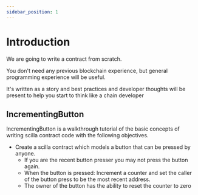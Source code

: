 ```yaml
---
sidebar_position: 1
---
```


# Introduction
We are going to write a contract from scratch. 

You don't need any previous blockchain experience, but general programming experience will be useful.

It's written as a story and best practices and developer thoughts will be present to help you start to think like a chain developer 

## IncrementingButton

IncrementingButton is a walkthrough tutorial of the basic concepts of writing scilla contract code with the following objectives.

* Create a scilla contract which models a button that can be pressed by anyone. 
  * If you are the recent button presser you may not press the button again.
  * When the button is pressed: Increment a counter and set the caller of the button press to be the most recent address.  
  * The owner of the button has the ability to reset the counter to zero 